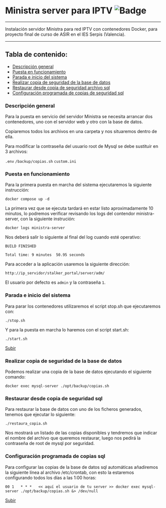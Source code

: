 <a name="top"></a>
# Ministra server para IPTV    ![Badge](https://img.shields.io/badge/ESTADO-EN%20CONSTRUCCION-yellow)

***

Instalación servidor Ministra para red IPTV con contenedores Docker, para proyecto final de curso de ASIR en el IES Serpis (Valencia).

***

## Tabla de contenido:
* [Descripción general](#general)
* [Puesta en funcionamiento](#instalar)
* [Parada e inicio del sistema](#start_stop)
* [Realizar copia de seguridad de la base de datos](#copia)
* [Restaurar desde copia de seguridad archivo sql](#restaura)
* [Configuración programada de copias de seguridad sql](#cron)

<a name="general"></a>

### Descripción general

Para la puesta en servicio del servidor Ministra se necesita arrancar dos contenedores, uno con el servidor web y otro con la base de datos.

Copiaremos todos los archivos en una carpeta y nos situaremos dentro de ella.

Para modificar la contraseña del usuario root de Mysql se debe sustituir en 3 archivos:

`.env`
`/backup/copias.sh`
`custom.ini`

<a name="instalar"></a>

### Puesta en funcionamiento

Para la primera puesta en marcha del sistema ejecutaremos la siguiente instrucción:

    docker compose up -d

La primera vez que se ejecuta tardará en estar listo aproximadamente 10 minutos, lo podremos verificar revisando los logs del contendor ministra-server, con la siguiente instrución:

    docker logs ministra-server

Nos deberá salir lo siguiente al final del log cuando esté operativo:

```
BUILD FINISHED

Total time: 9 minutes  50.95 seconds
```

Para acceder a la aplicación usaremos la siguiente dirección:

    http://ip_servidor/stalker_portal/server/adm/
    
El usuario por defecto es `admin` y la contraseña `1`.

<a name="start_stop"></a>

### Parada e inicio del sistema

Para parar los contenedores utilizaremos el script stop.sh que ejecutaremos con:

    ./stop.sh

Y para la puesta en marcha lo haremos con el script start.sh:

    ./start.sh

[Subir](#top)

<a name="copia"></a>

### Realizar copia de seguridad de la base de datos

Podemos realizar una copia de la base de datos ejecutando el siguiente comando:

    docker exec mysql-server ./opt/backup/copias.sh

<a name="restaura"></a>

### Restaurar desde copia de seguridad sql

Para restaurar la base de datos con uno de los ficheros generados, tenemos que ejecutar lo siguiente:

    ./restaura_copia.sh

Nos mostrará un listado de las copias disponibles y tendremos que indicar el nombre del archivo que queremos restaurar, luego nos pedirá la contraseña de root de mysql por seguridad.

<a name="cron"></a>

### Configuración programada de copias sql

Para configurar las copias de la base de datos sql automáticas añadiremos la siguiente línea al archivo /etc/crontab, con esto la estaremos configurando todos los días a las 1:00 horas:

    00 1   * * *   << aquí el usuario de tu server >> docker exec mysql-server ./opt/backup/copias.sh &> /dev/null

[Subir](#top)
